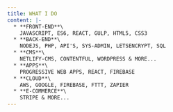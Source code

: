 ```yaml
---
title: WHAT I DO
content: |-
  * **FRONT-END**\
    JAVASCRIPT, ES6, REACT, GULP, HTML5, CSS3
  * **BACK-END**\
    NODEJS, PHP, API'S, SYS-ADMIN, LETSENCRYPT, SQL
  * **CMS**\
    NETLIFY-CMS, CONTENTFUL, WORDPRESS & MORE...
  * **APPS**\
    PROGRESSIVE WEB APPS, REACT, FIREBASE
  * **CLOUD**\
    AWS, GOOGLE, FIREBASE, FTTT, ZAPIER
  * **E-COMMERCE**\
    STRIPE & MORE...
---
```


